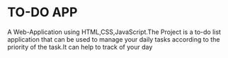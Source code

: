 # TO-DO APP
A Web-Application using HTML,CSS,JavaScript.The Project is a to-do list application that can be used to manage your daily tasks according to the priority of
the task.It can help to track of your day
